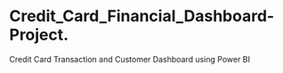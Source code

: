 # Credit_Card_Financial_Dashboard-Project.
Credit Card Transaction and Customer Dashboard using Power BI
